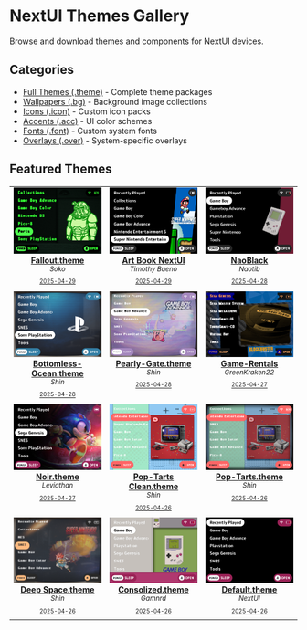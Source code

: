 # NextUI Themes Gallery

Browse and download themes and components for NextUI devices.

## Categories

- [Full Themes (.theme)](/.github/index/themes/index.md) - Complete theme packages
- [Wallpapers (.bg)](/.github/index/wallpapers/index.md) - Background image collections
- [Icons (.icon)](/.github/index/icons/index.md) - Custom icon packs
- [Accents (.acc)](/.github/index/accents/index.md) - UI color schemes
- [Fonts (.font)](/.github/index/fonts/index.md) - Custom system fonts
- [Overlays (.over)](/.github/index/overlays/index.md) - System-specific overlays

## Featured Themes

<table align="center"><tr>
<td align="center" valign="top" width="33%">

<a href="https://github.com/Leviathanium/NextUI-Themes/raw/main/Packages/themes/Fallout.theme.zip">
<img title="Name: Fallout.theme&#013;Author: Soko&#013;Last updated: 2025-04-29&#013;(Click to download)" width="480px" src="https://github.com/Leviathanium/NextUI-Themes/raw/main/Catalog/.metadata/previews/Fallout.theme.png" /><br/>
<b>Fallout.theme</b>
</a><br/>
<sup><i>Soko</i></sup><br>
<sub>
<sup><a title="Last updated: 2025-04-29" href="https://github.com/Leviathanium/NextUI-Themes/commits/main/Catalog/Themes/Fallout.theme">2025-04-29</a></sup>

</sub>
</td>

<td align="center" valign="top" width="33%">

<a href="https://github.com/Leviathanium/NextUI-Themes/raw/main/Packages/themes/Artbook-NextUI.theme.zip">
<img title="Name: Art Book NextUI&#013;Author: Timothy Bueno&#013;Last updated: 2025-04-29&#013;(Click to download)" width="480px" src="https://github.com/Leviathanium/NextUI-Themes/raw/main/Catalog/.metadata/previews/Artbook-NextUI.theme.png" /><br/>
<b>Art Book NextUI</b>
</a><br/>
<sup><i>Timothy Bueno</i></sup><br>
<sub>
<sup><a title="Last updated: 2025-04-29" href="https://github.com/Leviathanium/NextUI-Themes/commits/main/Catalog/Themes/Art Book NextUI">2025-04-29</a></sup>

</sub>
</td>

<td align="center" valign="top" width="33%">

<a href="https://github.com/Leviathanium/NextUI-Themes/raw/main/Packages/themes/Nao-Black.theme.zip">
<img title="Name: NaoBlack&#013;Author: Naotib&#013;Last updated: 2025-04-28&#013;(Click to download)" width="480px" src="https://github.com/Leviathanium/NextUI-Themes/raw/main/Catalog/.metadata/previews/Nao-Black.theme.png" /><br/>
<b>NaoBlack</b>
</a><br/>
<sup><i>Naotib</i></sup><br>
<sub>
<sup><a title="Last updated: 2025-04-28" href="https://github.com/Leviathanium/NextUI-Themes/commits/main/Catalog/Themes/NaoBlack">2025-04-28</a></sup>

</sub>
</td>
</tr><tr>
<td align="center" valign="top" width="33%">

<a href="https://github.com/Leviathanium/NextUI-Themes/raw/main/Packages/themes/Bottomless-Ocean.theme.zip">
<img title="Name: Bottomless-Ocean.theme&#013;Author: Shin&#013;Last updated: 2025-04-28&#013;(Click to download)" width="480px" src="https://github.com/Leviathanium/NextUI-Themes/raw/main/Catalog/.metadata/previews/Bottomless-Ocean.theme.png" /><br/>
<b>Bottomless-Ocean.theme</b>
</a><br/>
<sup><i>Shin</i></sup><br>
<sub>
<sup><a title="Last updated: 2025-04-28" href="https://github.com/Leviathanium/NextUI-Themes/commits/main/Catalog/Themes/Bottomless-Ocean.theme">2025-04-28</a></sup>

</sub>
</td>

<td align="center" valign="top" width="33%">

<a href="https://github.com/Leviathanium/NextUI-Themes/raw/main/Packages/themes/Pearly-Gate.theme.zip">
<img title="Name: Pearly-Gate.theme&#013;Author: Shin&#013;Last updated: 2025-04-28&#013;(Click to download)" width="480px" src="https://github.com/Leviathanium/NextUI-Themes/raw/main/Catalog/.metadata/previews/Pearly-Gate.theme.png" /><br/>
<b>Pearly-Gate.theme</b>
</a><br/>
<sup><i>Shin</i></sup><br>
<sub>
<sup><a title="Last updated: 2025-04-28" href="https://github.com/Leviathanium/NextUI-Themes/commits/main/Catalog/Themes/Pearly-Gate.theme">2025-04-28</a></sup>

</sub>
</td>

<td align="center" valign="top" width="33%">

<a href="https://github.com/Leviathanium/NextUI-Themes/raw/main/Packages/themes/Game-Rentals.theme.zip">
<img title="Name: Game-Rentals&#013;Author: GreenKraken22&#013;Last updated: 2025-04-27&#013;(Click to download)" width="480px" src="https://github.com/Leviathanium/NextUI-Themes/raw/main/Catalog/.metadata/previews/Game-Rentals.theme.png" /><br/>
<b>Game-Rentals</b>
</a><br/>
<sup><i>GreenKraken22</i></sup><br>
<sub>
<sup><a title="Last updated: 2025-04-27" href="https://github.com/Leviathanium/NextUI-Themes/commits/main/Catalog/Themes/Game-Rentals">2025-04-27</a></sup>

</sub>
</td>
</tr><tr>
<td align="center" valign="top" width="33%">

<a href="https://github.com/Leviathanium/NextUI-Themes/raw/main/Packages/themes/Noir.theme.zip">
<img title="Name: Noir.theme&#013;Author: Leviathan&#013;Last updated: 2025-04-27&#013;(Click to download)" width="480px" src="https://github.com/Leviathanium/NextUI-Themes/raw/main/Catalog/.metadata/previews/Noir.theme.png" /><br/>
<b>Noir.theme</b>
</a><br/>
<sup><i>Leviathan</i></sup><br>
<sub>
<sup><a title="Last updated: 2025-04-27" href="https://github.com/Leviathanium/NextUI-Themes/commits/main/Catalog/Themes/Noir.theme">2025-04-27</a></sup>

</sub>
</td>

<td align="center" valign="top" width="33%">

<a href="https://github.com/Leviathanium/NextUI-Themes/raw/main/Packages/themes/Pop-Tarts-Clean.theme.zip">
<img title="Name: Pop-Tarts Clean.theme&#013;Author: Shin&#013;Last updated: 2025-04-26&#013;(Click to download)" width="480px" src="https://github.com/Leviathanium/NextUI-Themes/raw/main/Catalog/.metadata/previews/Pop-Tarts-Clean.theme.png" /><br/>
<b>Pop-Tarts Clean.theme</b>
</a><br/>
<sup><i>Shin</i></sup><br>
<sub>
<sup><a title="Last updated: 2025-04-26" href="https://github.com/Leviathanium/NextUI-Themes/commits/main/Catalog/Themes/Pop-Tarts Clean.theme">2025-04-26</a></sup>

</sub>
</td>

<td align="center" valign="top" width="33%">

<a href="https://github.com/Leviathanium/NextUI-Themes/raw/main/Packages/themes/Pop-Tarts.theme.zip">
<img title="Name: Pop-Tarts.theme&#013;Author: Shin&#013;Last updated: 2025-04-26&#013;(Click to download)" width="480px" src="https://github.com/Leviathanium/NextUI-Themes/raw/main/Catalog/.metadata/previews/Pop-Tarts.theme.png" /><br/>
<b>Pop-Tarts.theme</b>
</a><br/>
<sup><i>Shin</i></sup><br>
<sub>
<sup><a title="Last updated: 2025-04-26" href="https://github.com/Leviathanium/NextUI-Themes/commits/main/Catalog/Themes/Pop-Tarts.theme">2025-04-26</a></sup>

</sub>
</td>
</tr><tr>
<td align="center" valign="top" width="33%">

<a href="https://github.com/Leviathanium/NextUI-Themes/raw/main/Packages/themes/Deep-Space.theme.zip">
<img title="Name: Deep Space.theme&#013;Author: Shin&#013;Last updated: 2025-04-26&#013;(Click to download)" width="480px" src="https://github.com/Leviathanium/NextUI-Themes/raw/main/Catalog/.metadata/previews/Deep-Space.theme.png" /><br/>
<b>Deep Space.theme</b>
</a><br/>
<sup><i>Shin</i></sup><br>
<sub>
<sup><a title="Last updated: 2025-04-26" href="https://github.com/Leviathanium/NextUI-Themes/commits/main/Catalog/Themes/Deep Space.theme">2025-04-26</a></sup>

</sub>
</td>

<td align="center" valign="top" width="33%">

<a href="https://github.com/Leviathanium/NextUI-Themes/raw/main/Packages/themes/Consolized.theme.zip">
<img title="Name: Consolized.theme&#013;Author: Gamnrd&#013;Last updated: 2025-04-26&#013;(Click to download)" width="480px" src="https://github.com/Leviathanium/NextUI-Themes/raw/main/Catalog/.metadata/previews/Consolized.theme.png" /><br/>
<b>Consolized.theme</b>
</a><br/>
<sup><i>Gamnrd</i></sup><br>
<sub>
<sup><a title="Last updated: 2025-04-26" href="https://github.com/Leviathanium/NextUI-Themes/commits/main/Catalog/Themes/Consolized.theme">2025-04-26</a></sup>

</sub>
</td>

<td align="center" valign="top" width="33%">

<a href="https://github.com/Leviathanium/NextUI-Themes/raw/main/Packages/themes/Default.theme.zip">
<img title="Name: Default.theme&#013;Author: NextUI&#013;Last updated: 2025-04-26&#013;(Click to download)" width="480px" src="https://github.com/Leviathanium/NextUI-Themes/raw/main/Catalog/.metadata/previews/Default.theme.png" /><br/>
<b>Default.theme</b>
</a><br/>
<sup><i>NextUI</i></sup><br>
<sub>
<sup><a title="Last updated: 2025-04-26" href="https://github.com/Leviathanium/NextUI-Themes/commits/main/Catalog/Themes/Default.theme">2025-04-26</a></sup>

</sub>
</td>

</tr></table>

